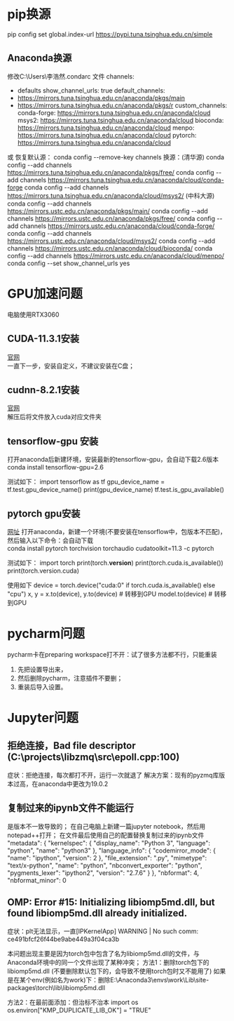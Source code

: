 
# pip换源
pip config set global.index-url https://pypi.tuna.tsinghua.edu.cn/simple

## Anaconda换源
修改C:\Users\李浩然\.condarc 文件
channels:
  - defaults
show_channel_urls: true
default_channels:
  - https://mirrors.tuna.tsinghua.edu.cn/anaconda/pkgs/main
  - https://mirrors.tuna.tsinghua.edu.cn/anaconda/pkgs/r
custom_channels:
  conda-forge: https://mirrors.tuna.tsinghua.edu.cn/anaconda/cloud
  msys2: https://mirrors.tuna.tsinghua.edu.cn/anaconda/cloud
  bioconda: https://mirrors.tuna.tsinghua.edu.cn/anaconda/cloud
  menpo: https://mirrors.tuna.tsinghua.edu.cn/anaconda/cloud
  pytorch: https://mirrors.tuna.tsinghua.edu.cn/anaconda/cloud

或
恢复默认源：
conda config --remove-key channels
换源：(清华源)
conda config --add channels https://mirrors.tuna.tsinghua.edu.cn/anaconda/pkgs/free/
conda config --add channels https://mirrors.tuna.tsinghua.edu.cn/anaconda/cloud/conda-forge
conda config --add channels https://mirrors.tuna.tsinghua.edu.cn/anaconda/cloud/msys2/
(中科大源)
conda config --add channels https://mirrors.ustc.edu.cn/anaconda/pkgs/main/
conda config --add channels https://mirrors.ustc.edu.cn/anaconda/pkgs/free/
conda config --add channels https://mirrors.ustc.edu.cn/anaconda/cloud/conda-forge/
conda config --add channels https://mirrors.ustc.edu.cn/anaconda/cloud/msys2/
conda config --add channels https://mirrors.ustc.edu.cn/anaconda/cloud/bioconda/
conda config --add channels https://mirrors.ustc.edu.cn/anaconda/cloud/menpo/
conda config --set show_channel_urls yes


# GPU加速问题
电脑使用RTX3060

## CUDA-11.3.1安装
[官网](https://developer.nvidia.com/cuda-toolkit-archive) \
一直下一步，安装自定义，不建议安装在C盘；

## cudnn-8.2.1安装
[官网](https://developer.nvidia.com/rdp/cudnn-archive) \
解压后将文件放入cuda对应文件夹

## tensorflow-gpu 安装
打开anaconda后新建环境，安装最新的tensorflow-gpu，会自动下载2.6版本
conda install tensorflow-gpu=2.6

测试如下：
import tensorflow as tf
gpu_device_name = tf.test.gpu_device_name()
print(gpu_device_name)
tf.test.is_gpu_available()

## pytorch gpu安装
[网址](https://pytorch.org/)
打开anaconda，新建一个环境(不要安装在tensorflow中，包版本不匹配)，然后输入以下命令：会自动下载\
conda install pytorch torchvision torchaudio cudatoolkit=11.3 -c pytorch

测试如下：
import torch
print(torch.__version__)
print(torch.cuda.is_available())
print(torch.version.cuda)

使用如下
device = torch.device("cuda:0" if torch.cuda.is_available() else "cpu")
x, y = x.to(device), y.to(device)  # 转移到GPU
model.to(device)  # 转移到GPU

# pycharm问题
pycharm卡在preparing workspace打不开：试了很多方法都不行，只能重装
1. 先把设置导出来，
2. 然后删除pycharm，注意插件不要删；
3. 重装后导入设置。


# Jupyter问题
## 拒绝连接，Bad file descriptor (C:\projects\libzmq\src\epoll.cpp:100)
症状：拒绝连接，每次都打不开，运行一次就退了
解决方案：现有的pyzmq库版本过高，在anaconda中更改为19.0.2

## 复制过来的ipynb文件不能运行
是版本不一致导致的；
在自己电脑上新建一篇jupyter notebook，然后用notepad++打开；
在文件最后使用自己的配置替换复制过来的ipynb文件
 "metadata": {
  "kernelspec": {
   "display_name": "Python 3",
   "language": "python",
   "name": "python3"
  },
  "language_info": {
   "codemirror_mode": {
    "name": "ipython",
    "version": 2
   },
   "file_extension": ".py",
   "mimetype": "text/x-python",
   "name": "python",
   "nbconvert_exporter": "python",
   "pygments_lexer": "ipython2",
   "version": "2.7.6"
  }
 },
 "nbformat": 4,
 "nbformat_minor": 0

## OMP: Error #15: Initializing libiomp5md.dll, but found libiomp5md.dll already initialized.
症状：plt无法显示，一直[IPKernelApp] WARNING | No such comm: ce491bfcf26f44be9abe449a3f04ca3b

本问题出现主要是因为torch包中包含了名为libiomp5md.dll的文件，与Anaconda环境中的同一个文件出现了某种冲突；
方法1：删除torch包下的libiomp5md.dll (不要删除默认包下的，会导致不使用torch包时又不能用了)
如果是在某个env(例如名为work)下：删除E:\Anaconda3\envs\work\Lib\site-packages\torch\lib\libiomp5md.dll

方法2：在最前面添加：但治标不治本
import os
os.environ["KMP_DUPLICATE_LIB_OK"]  =  "TRUE"

